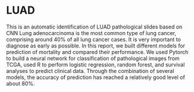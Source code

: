 # LUAD
This is an automatic identification of LUAD pathological slides based on CNN
Lung adenocarcinoma is the most common type of lung cancer, comprising around 40% of all lung cancer cases. It is very important to diagnose as early as possible. In this report, we built different models for prediction of mortality and compared their performance. We used Pytorch to build a neural network for classification of pathological images from TCGA, used R to perform logistic regression, random forest, and survival analyses to predict clinical data. Through the combination of several models, the accuracy of prediction has reached a relatively good level of about 80%.
